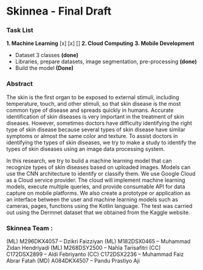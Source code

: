 # Skinnea - Final Draft

### Task List
  **1. Machine Learning**
        [x] 
        [x]
        []
  **2. Cloud Computing**
  **3. Mobile Development**
* Dataset 3 classes **(done)** 
* Libraries, prepare datasets, image segmentation, pre-processing **(done)**
* Build the model **(Done)**

### Abstract

  The skin is the first organ to be exposed to external stimuli, including temperature, touch, and other stimuli, so that skin disease is the most common type of disease and spreads quickly in humans. Accurate identification of skin diseases is very important in the treatment of skin diseases. However, sometimes doctors have difficulty identifying the right type of skin disease because several types of skin disease have similar symptoms or almost the same color and texture. To assist doctors in identifying the types of skin diseases, we try to make a study to identify the types of skin diseases using an image data processing system.

  In this research, we try to build a machine learning model that can recognize types of skin diseases based on uploaded images. Models can use the CNN architecture to identify or classify them. We use Google Cloud as a Cloud service provider. The cloud will implement machine learning models, execute multiple queries, and provide consumable API  for data capture on mobile platforms. We also create a prototype or application as an interface between the user and machine learning models such as cameras, pages, functions using the Kotlin language. The test was carried out using the Dermnet dataset that we obtained from the Kaggle website.



### Skinnea Team :
(ML) M296DKX4057 – Dzikri Faizziyan
(ML) M182DSX0465 – Muhammad Zidan Hendriyadi
(ML) M268DSY2500 – Nahla Tarisafitri
(CC) C172DSX2899 – Aldi Febriyanto
(CC) C172DSX2236 – Muhammad Faiz Abrar Fatah
(MD) A084DKX4507 – Pandu Prastiyo Aji


